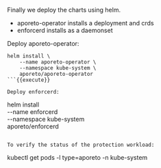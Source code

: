 Finally we deploy the charts using helm.

* aporeto-operator installs a deployment and crds
* enforcerd installs as a daemonset

Deploy aporeto-operator:

```
helm install \
    --name aporeto-operator \
    --namespace kube-system \
    aporeto/aporeto-operator
```{{execute}}

Deploy enforcerd:

```
helm install \
    --name enforcerd \
    --namespace kube-system \
    aporeto/enforcerd
```{{execute}}

To verify the status of the protection workload:

```
kubectl get pods -l type=aporeto -n kube-system
```{{execute}}
